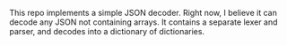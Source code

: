 This repo implements a simple JSON decoder. Right now, I believe it can decode
any JSON not containing arrays. It contains a separate lexer and parser, and
decodes into a dictionary of dictionaries.

